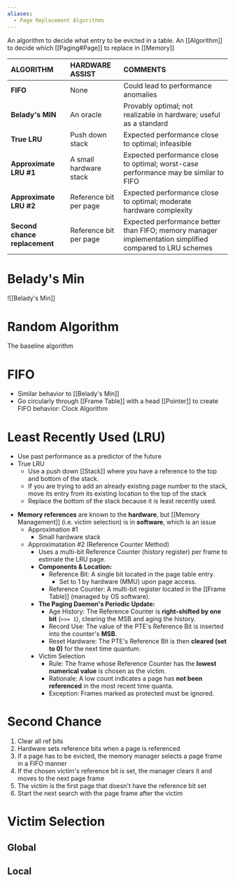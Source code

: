 ```yaml
---
aliases:
  - Page Replacement Algorithms
---
```


An algorithm to decide what entry to be evicted in a table.
An [[Algorithm]] to decide which [[Paging#Page]] to replace in [[Memory]]


| ALGORITHM                     | HARDWARE ASSIST        | COMMENTS                                                                                                |
| :---------------------------- | :--------------------- | :------------------------------------------------------------------------------------------------------ |
| **FIFO**                      | None                   | Could lead to performance anomalies                                                                     |
| **Belady's MIN**              | An oracle              | Provably optimal; not realizable in hardware; useful as a standard                                      |
| **True LRU**                  | Push down stack        | Expected performance close to optimal; infeasible                                                       |
| **Approximate LRU #1**        | A small hardware stack | Expected performance close to optimal; worst-case performance may be similar to FIFO                    |
| **Approximate LRU #2**        | Reference bit per page | Expected performance close to optimal; moderate hardware complexity                                     |
| **Second chance replacement** | Reference bit per page | Expected performance better than FIFO; memory manager implementation simplified compared to LRU schemes |
# Belady's Min
![[Belady's Min]]
# Random Algorithm
The baseline algorithm

# FIFO
* Similar behavior to [[Belady's Min]]
* Go circularly through [[Frame Table]] with a head [[Pointer]] to create FIFO behavior: Clock Algorithm
# Least Recently Used (LRU)
* Use past performance as a predictor of the future
* True LRU
	* Use a push down [[Stack]] where you have a reference to the top and bottom of the stack. 
	* If you are trying to add an already existing page number to the stack, move its entry from its existing location to the top of the stack
	* Replace the bottom of the stack because it is least recently used.
 - **Memory references** are known to the **hardware**, but [[Memory Management]] (i.e. victim selection) is in **software**, which is an issue
	 - Approximation #1
		 - Small hardware stack
	- Approximatation #2 (Reference Counter Method)
	    - Uses a multi-bit Reference Counter (history register) per frame to estimate the LRU page.
	    - **Components & Location:**
	        - Reference Bit: A single bit located in the page table entry.
	            - Set to 1 by hardware (MMU) upon page access.
	        - Reference Counter: A multi-bit register located in the [[Frame Table]] (managed by OS software).
	    - **The Paging Daemon's Periodic Update:**
	        - Age History: The Reference Counter is **right-shifted by one bit** (`>>= 1`), clearing the MSB and aging the history.
	        - Record Use: The value of the PTE's Reference Bit is inserted into the counter's **MSB**.
	        - Reset Hardware: The PTE's Reference Bit is then **cleared (set to 0)** for the next time quantum.
	    - Victim Selection
	        - Rule: The frame whose Reference Counter has the **lowest numerical value** is chosen as the victim.
	        - Rationale: A low count indicates a page has **not been referenced** in the most recent time quanta.
	        - Exception: Frames marked as protected must be ignored.
# Second Chance
1. Clear all ref bits
2. Hardware sets reference bits when a page is referenced
3. If a page has to be evicted, the memory manager selects a page frame in a FIFO manner
4. If the chosen victim's reference bit is set, the manager clears it and moves to the next page frame
5. The victim is the first page that doesn't have the reference bit set
6. Start the next search with the page frame after the victim


# Victim Selection
## Global 
## Local
